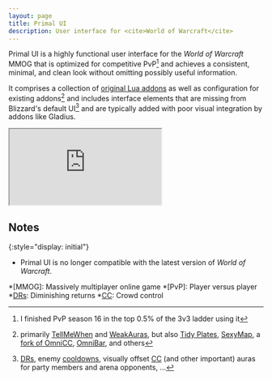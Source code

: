 ```yaml
---
layout: page
title: Primal UI
description: User interface for <cite>World of Warcraft</cite>
---
```


<!-- TODO: special favicon? -->

Primal UI is a highly functional<!--, yet clean and minimal--> user interface for the
<cite>World of Warcraft</cite> MMOG that is optimized for competitive PvP[^gladiator]
and achieves a consistent, minimal, and clean look without omitting <!-- hiding -->
possibly useful information.
<!-- while showing all possibly useful information. -->
<!-- trading off functionality. -->

It comprises a collection of [original Lua addons](https://github.com/Primal-UI) as well
as configuration for existing addons[^addons] and includes interface elements that are
missing from Blizzard's default UI[^missing] and are typically added with poor visual
integration by addons like Gladius.

<p>
<div class="youtube-wrapper">
    <iframe class="youtube-vid" src="https://www.youtube.com/embed/qVEXJF1SYD4?rel=0"
    allowfullscreen></iframe>
</div>
</p>

## Notes
{:style="display: initial"}

*   Primal UI is no longer compatible with the latest version of <cite>World of
    Warcraft</cite>.

[^addons]:
    primarily [TellMeWhen](https://wow.curseforge.com/projects/tellmewhen) and
    [WeakAuras](https://github.com/WeakAuras/WeakAuras2), but also [Tidy
    Plates](https://wow.curseforge.com/projects/tidy-plates),
    [SexyMap](https://wow.curseforge.com/projects/sexymap), a
    [fork of OmniCC](https://github.com/meribold/OmniCC),
    [OmniBar](https://mods.curse.com/addons/wow/omnibar), and others

[^gladiator]: I finished PvP season 16 in the top 0.5% of the 3v3 ladder using it

[^missing]: [DRs][], enemy [cooldowns][cooldown], visually offset [CC][] (and other
    important) auras for party members and arena opponents, ...

<!-- [MMOG]: https://en.wikipedia.org/wiki/Massively_multiplayer_online_game -->
<!-- [DR]: https://wow.gamepedia.com/Diminishing_returns -->
[DRs]: http://skill-capped.com/guides/shared_drs.php
[cooldown]: https://wow.gamepedia.com/Cooldown
[CC]: https://wow.gamepedia.com/Crowd_control

*[MMOG]: Massively multiplayer online game
*[PvP]: Player versus player
*[DRs]: Diminishing returns
*[CC]: Crowd control
